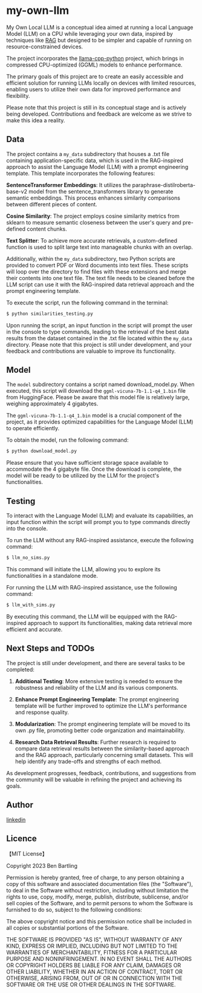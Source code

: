 # my-own-llm
My Own Local LLM is a conceptual idea aimed at running a local Language Model (LLM) on a CPU while leveraging your own data, inspired by techniques like [RAG](https://huggingface.co/blog/ray-rag) but designed to be simpler and capable of running on resource-constrained devices.

The project incorporates the [llama-cpp-python](https://github.com/abetlen/llama-cpp-python) project, which brings in compressed CPU-optimized (GGML) models to enhance performance.

The primary goals of this project are to create an easily accessible and efficient solution for running LLMs locally on devices with limited resources, enabling users to utilize their own data for improved performance and flexibility.

Please note that this project is still in its conceptual stage and is actively being developed. Contributions and feedback are welcome as we strive to make this idea a reality.

## Data
The project contains a `my_data` subdirectory that houses a .txt file containing application-specific data, which is used in the RAG-inspired approach to assist the Language Model (LLM) with a prompt engineering template. This template incorporates the following features:

**SentenceTransformer Embeddings**: It utilizes the paraphrase-distilroberta-base-v2 model from the sentence_transformers library to generate semantic embeddings. This process enhances similarity comparisons between different pieces of content.

**Cosine Similarity**: The project employs cosine similarity metrics from sklearn to measure semantic closeness between the user's query and pre-defined content chunks.

**Text Splitter**: To achieve more accurate retrievals, a custom-defined function is used to split large text into manageable chunks with an overlap.

Additionally, within the `my_data` subdirectory, two Python scripts are provided to convert PDF or Word documents into text files. These scripts will loop over the directory to find files with these extensions and merge their contents into one text file. The text file needs to be cleaned before the LLM script can use it with the RAG-inspired data retrieval approach and the prompt engineering template.

To execute the script, run the following command in the terminal:
``` bash
$ python similarities_testing.py
```

Upon running the script, an input function in the script will prompt the user in the console to type commands, leading to the retrieval of the best data results from the dataset contained in the .txt file located within the `my_data` directory. Please note that this project is still under development, and your feedback and contributions are valuable to improve its functionality.

## Model
The `model` subdirectory contains a script named download_model.py. When executed, this script will download the `ggml-vicuna-7b-1.1-q4_1.bin` file from HuggingFace. Please be aware that this model file is relatively large, weighing approximately 4 gigabytes.

The `ggml-vicuna-7b-1.1-q4_1.bin` model is a crucial component of the project, as it provides optimized capabilities for the Language Model (LLM) to operate efficiently.

To obtain the model, run the following command:
``` bash
$ python download_model.py
```
Please ensure that you have sufficient storage space available to accommodate the 4 gigabyte file. Once the download is complete, the model will be ready to be utilized by the LLM for the project's functionalities.

## Testing
To interact with the Language Model (LLM) and evaluate its capabilities, an input function within the script will prompt you to type commands directly into the console.

To run the LLM without any RAG-inspired assistance, execute the following command:
``` bash
$ llm_no_sims.py
```
This command will initiate the LLM, allowing you to explore its functionalities in a standalone mode.

For running the LLM with RAG-inspired assistance, use the following command:
``` bash
$ llm_with_sims.py
```
By executing this command, the LLM will be equipped with the RAG-inspired approach to support its functionalities, making data retrieval more efficient and accurate.

## Next Steps and TODOs

The project is still under development, and there are several tasks to be completed:

1. **Additional Testing**: More extensive testing is needed to ensure the robustness and reliability of the LLM and its various components.

2. **Enhance Prompt Engineering Template**: The prompt engineering template will be further improved to optimize the LLM's performance and response quality.

3. **Modularization**: The prompt engineering template will be moved to its own .py file, promoting better code organization and maintainability.

4. **Research Data Retrieval Results**: Further research is required to compare data retrieval results between the similarity-based approach and the RAG approach, particularly concerning small datasets. This will help identify any trade-offs and strengths of each method.

As development progresses, feedback, contributions, and suggestions from the community will be valuable in refining the project and achieving its goals.


## Author

[linkedin](https://www.linkedin.com/in/ben-bartling-510a0961/)

## Licence

【MIT License】

Copyright 2023 Ben Bartling

Permission is hereby granted, free of charge, to any person obtaining a copy of this software and associated documentation files (the "Software"), to deal in the Software without restriction, including without limitation the rights to use, copy, modify, merge, publish, distribute, sublicense, and/or sell copies of the Software, and to permit persons to whom the Software is furnished to do so, subject to the following conditions:

The above copyright notice and this permission notice shall be included in all copies or substantial portions of the Software.

THE SOFTWARE IS PROVIDED "AS IS", WITHOUT WARRANTY OF ANY KIND, EXPRESS OR IMPLIED, INCLUDING BUT NOT LIMITED TO THE WARRANTIES OF MERCHANTABILITY, FITNESS FOR A PARTICULAR PURPOSE AND NONINFRINGEMENT. IN NO EVENT SHALL THE AUTHORS OR COPYRIGHT HOLDERS BE LIABLE FOR ANY CLAIM, DAMAGES OR OTHER LIABILITY, WHETHER IN AN ACTION OF CONTRACT, TORT OR OTHERWISE, ARISING FROM, OUT OF OR IN CONNECTION WITH THE SOFTWARE OR THE USE OR OTHER DEALINGS IN THE SOFTWARE.
